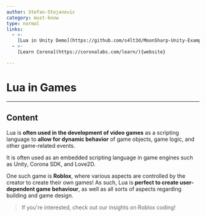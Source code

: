 ```yaml
---
author: Stefan-Stojanovic
category: must-know
type: normal
links:
  - >-
    [Lua in Unity Demo](https://github.com/s4lt3d/MoonSharp-Unity-Example/blob/main/README.md){website}
  - >-
    [Learn Corona](https://coronalabs.com/learn/){website}

---
```


# Lua in Games

---
## Content

Lua is **often used in the development of video games** as a scripting language to **allow for dynamic behavior** of game objects, game logic, and other game-related events. 

It is often used as an embedded scripting language in game engines such as Unity, Corona SDK, and Love2D.

One such game is **Roblox**, where various aspects are controlled by the creator to create their own games! As such, Lua is **perfect to create user-dependent game behaviour**, as well as all sorts of aspects regarding building and game design. 

> If you're interested, check out our insights on Roblox coding!

